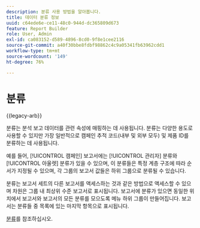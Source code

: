 ```yaml
---
description: 분류 사용 방법을 알아봅니다.
title: 데이터 분류 정보
uuid: c64ede6e-ce11-48c0-944d-dc365809d673
feature: Report Builder
role: User, Admin
exl-id: ca083152-d589-4896-8cd0-9f8e1cee2116
source-git-commit: a40f30bbe8fdbf98862c4c9a05341fb63962cdd1
workflow-type: tm+mt
source-wordcount: '149'
ht-degree: 76%

---
```


# 분류

{{legacy-arb}}

분류는 분석 보고 데이터를 관련 속성에 매핑하는 데 사용됩니다. 분류는 다양한 용도로 사용할 수 있지만 가장 일반적으로 캠페인 추적 코드(내부 및 외부 모두) 및 제품 ID를 분류하는 데 사용됩니다.

예를 들어, [!UICONTROL 캠페인] 보고서에는 [!UICONTROL 관리자] 분류와 [!UICONTROL 아울렛] 분류가 있을 수 있으며, 이 분류들은 특정 계층 구조에 따라 순서가 지정될 수 있으며, 각 그룹의 보고서 값들은 하위 그룹으로 분류될 수 있습니다.

분류는 보고서 세트의 다른 보고서를 액세스하는 것과 같은 방법으로 액세스할 수 있으며 차원은 그룹 내 최상위 수준 보고서로 표시됩니다. 보고서에 분류가 있으면 동일한 위치에서 보고서와 보고서의 모든 분류를 모으도록 메뉴 하위 그룹이 만들어집니다. 보고서는 분류들 중 목록에 있는 마지막 항목으로 표시됩니다.

[분류](/help/components/classifications/classifications-overview.md)를 참조하십시오.
